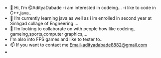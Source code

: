 - 👋 Hi, I’m @AdityaDabade
 -i am interested in codeing...
-i like to code in C++,java..
- 🌱 I’m currently learning java as well as i im enrolled in second year at Sinhgad collage of Engneering ...
- 💞️ I’m looking to collaborate on with people how like codeing, gameing,sports,computer graphics,...
- I'm also into FPS games and like to tester to..
- 📫 If you want to contact me Email-adityadabade8882@gmail.com
- 

<!---
AdityaDabade/AdityaDabade is a ✨ special ✨ repository because its `README.md` (this file) appears on your GitHub profile.
You can click the Preview link to take a look at your changes.
--->
